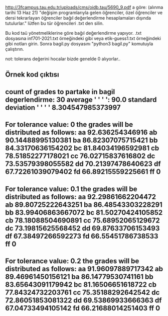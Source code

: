http://3fcampus.tau.edu.tr/uploads/cms/oidb.tau/5690_9.pdf
a göre: (alınma tarihi 13 Haz 21)
"değişim  programlarıyla  gelen  öğrenciler,  özel  öğrenciler  ve  dersi tekrarlayan öğrenciler bağıl değerlendirme hesaplamaları dışında tutulurlar."
lütfen bu tür öğrencileri .txt den silin.


Bu kod taü yönetmeliklerine göre bağıl değerlendirme yapıyor.
.txt dosyasına inf701-2021.txt örneğindeki gibi
veya etik-guess1.txt örneğindeki gibi notları girin.
Sonra bagil.py dosyasını "python3 bagil.py" komutuyla çalıştırın.

not: tolerans değerini hocalar bizde genelde 0 alıyorlar..



## Örnek kod çıktısı
count of grades to partake in bagil degerlendirme:  30
average ' ' ' ':  90.0
standard deviation ' ' ' ' 8.304547985373997
----------
For tolerance value:  0  the grades will be distributed as follows:
aa 92.636254346916
ab 90.14488995130381
ba 86.82307075715421
bb 84.33170636154202
bc 81.84034196592981
cb 78.51852277178021
cc 76.02715837616802
dc 73.53579398055582
dd 70.21397478640623
df 67.72261039079402
fd 66.89215559225661
ff 0
------------------
For tolerance value:  0.1  the grades will be distributed as follows:
aa 92.29861662204472
ab 89.80725222643251
ba 86.48543303228291
bb 83.99406863667072
bc 81.50270424105852
cb 78.18088504690891
cc 75.68952065129672
dc 73.19815625568452
dd 69.87633706153493
df 67.38497266592273
fd 66.55451786738533
ff 0
------------------
For tolerance value:  0.2  the grades will be distributed as follows:
aa 91.96097889717342
ab 89.46961450156121
ba 86.14779530741161
bb 83.65643091179942
bc 81.16506651618722
cb 77.84324732203761
cc 75.35188292642542
dc 72.86051853081322
dd 69.53869933666363
df 67.04733494105142
fd 66.21688014251403
ff 0
------------------